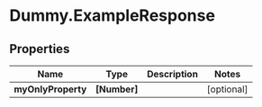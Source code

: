 # Dummy.ExampleResponse

## Properties

Name | Type | Description | Notes
------------ | ------------- | ------------- | -------------
**myOnlyProperty** | **[Number]** |  | [optional] 


